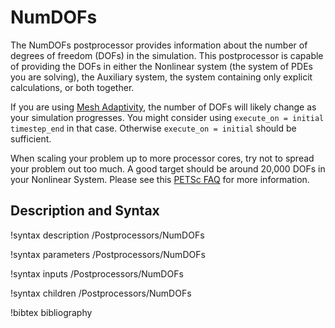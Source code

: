 # NumDOFs

The NumDOFs postprocessor provides information about the number of degrees of freedom (DOFs) in the simulation. This postprocessor
is capable of providing the DOFs in either the Nonlinear system (the system of PDEs you are solving), the Auxiliary system, the
system containing only explicit calculations, or both together.

If you are using [Mesh Adaptivity](syntax/Adaptivity/index.md), the number of DOFs will likely change as your simulation progresses.
You might consider using `execute_on = initial timestep_end` in that case. Otherwise `execute_on = initial` should be sufficient.

When scaling your problem up to more processor cores, try not to spread your problem out too much. A good target should be around
20,000 DOFs in your Nonlinear System. Please see this [PETSc FAQ](http://www.mcs.anl.gov/petsc/documentation/faq.html#slowerparallel) for more information.

## Description and Syntax

!syntax description /Postprocessors/NumDOFs

!syntax parameters /Postprocessors/NumDOFs

!syntax inputs /Postprocessors/NumDOFs

!syntax children /Postprocessors/NumDOFs

!bibtex bibliography
